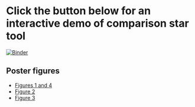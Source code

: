 # Click the button below for an interactive demo of comparison star tool

[![Binder](https://mybinder.org/badge_logo.svg)](https://mybinder.org/v2/gh/feder-observatory/aavso2019-poster/master)

## Poster figures

+ [Figures 1 and 4](comparison_selection_fig_1_4.ipynb)
+ [Figure 2](transform_to_catalog_lightcurve_fig_2.ipynb)
+ [Figure 3](viewer-seeing-profile_fig_3.ipynb)
